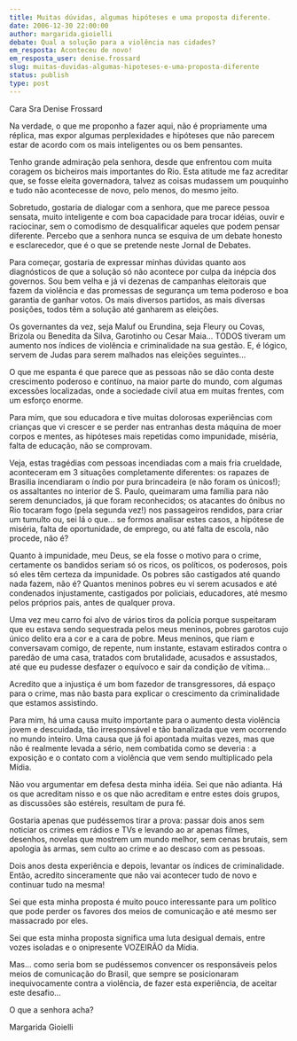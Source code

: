 ```yaml
---
title: Muitas dúvidas, algumas hipóteses e uma proposta diferente.
date: 2006-12-30 22:00:00
author: margarida.gioielli
debate: Qual a solução para a violência nas cidades?
em_resposta: Aconteceu de novo! 
em_resposta_user: denise.frossard
slug: muitas-duvidas-algumas-hipoteses-e-uma-proposta-diferente
status: publish 
type: post
---
```


  

Cara Sra Denise Frossard  

Na verdade, o que me proponho a fazer aqui, não é propriamente uma réplica, mas expor algumas perplexidades e hipóteses que não parecem estar de acordo com os mais inteligentes ou os bem pensantes.  

Tenho grande admiração pela senhora, desde que enfrentou com muita coragem os bicheiros mais importantes do Rio. Esta atitude me faz acreditar que, se fosse eleita governadora, talvez as coisas mudassem um pouquinho e tudo não acontecesse de novo, pelo menos, do mesmo jeito.   

Sobretudo, gostaria de dialogar com a senhora, que me parece pessoa sensata, muito inteligente e com boa capacidade para trocar idéias, ouvir e raciocinar, sem o comodismo de desqualificar aqueles que podem pensar diferente. Percebo que a senhora nunca se esquiva de um debate honesto e esclarecedor, que é o que se pretende neste Jornal de Debates.   

Para começar, gostaria de expressar minhas dúvidas quanto aos diagnósticos de que a solução só não acontece por culpa da inépcia dos governos. Sou bem velha e já vi dezenas de campanhas eleitorais que fazem da violência e das promessas de segurança um tema poderoso e boa garantia de ganhar votos. Os mais diversos partidos, as mais diversas posições, todos têm a solução até ganharem as eleições.   

Os governantes da vez, seja Maluf ou Erundina, seja Fleury ou Covas, Brizola ou Benedita da Silva, Garotinho ou Cesar Maia... TODOS tiveram um aumento nos índices de violência e criminalidade na sua gestão. E, é lógico, servem de Judas para serem malhados nas eleições seguintes...   

O que me espanta é que parece que as pessoas não se dão conta deste crescimento poderoso e contínuo, na maior parte do mundo, com algumas excessões localizadas, onde a sociedade civil atua em muitas frentes, com um esforço enorme.   

Para mim, que sou educadora e tive muitas dolorosas experiências com crianças que vi crescer e se perder nas entranhas desta máquina de moer corpos e mentes, as hipóteses mais repetidas como impunidade, miséria, falta de educação, não se comprovam.   

Veja, estas tragédias com pessoas incendiadas com a mais fria crueldade, aconteceram em 3 situações completamente diferentes: os rapazes de Brasilia incendiaram o índio por pura brincadeira (e não foram os únicos!); os assaltantes no interior de S. Paulo, queimaram uma família para não serem denunciados, já que foram reconhecidos; os atacantes do ônibus no Rio tocaram fogo (pela segunda vez!) nos passageiros rendidos, para criar um tumulto ou, sei lá o que... se formos analisar estes casos, a hipótese de miséria, falta de oportunidade, de emprego, ou até falta de escola, não procede, não é?  

Quanto à impunidade, meu Deus, se ela fosse o motivo para o crime, certamente os bandidos seriam só os ricos, os políticos, os poderosos, pois só eles têm certeza da impunidade. Os pobres são castigados até quando nada fazem, não é? Quantos meninos pobres eu vi serem acusados e até condenados injustamente, castigados por policiais, educadores, até mesmo pelos próprios pais, antes de qualquer prova.   

Uma vez meu carro foi alvo de vários tiros da polícia porque suspeitaram que eu estava sendo sequestrada pelos meus meninos, pobres garotos cujo único delito era a cor e a cara de pobre. Meus meninos, que riam e conversavam comigo, de repente, num instante, estavam estirados contra o paredão de uma casa, tratados com brutalidade, acusados e assustados, até que eu pudesse desfazer o equívoco e sair da condição de vítima...  

Acredito que a injustiça é um bom fazedor de transgressores, dá espaço para o crime, mas não basta para explicar o crescimento da criminalidade que estamos assistindo.   

Para mim, há uma causa muito importante para o aumento desta violência jovem e descuidada, tão irresponsável e tão banalizada que vem ocorrendo no mundo inteiro. Uma causa que já foi apontada muitas vezes, mas que não é realmente levada a sério, nem combatida como se deveria : a exposição e o contato com a violência que vem sendo multiplicado pela Mídia.   

Não vou argumentar em defesa desta minha idéia. Sei que não adianta. Há os que acreditam nisso e os que não acreditam e entre estes dois grupos, as discussões são estéreis, resultam de pura fé.  

Gostaria apenas que pudéssemos tirar a prova: passar dois anos sem noticiar os crimes em rádios e TVs e levando ao ar apenas filmes, desenhos, novelas que mostrem um mundo melhor, sem cenas brutais, sem apologia às armas, sem culto ao crime e ao descaso com as pessoas.   

Dois anos desta experiência e depois, levantar os índices de criminalidade. Então, acredito sinceramente que não vai acontecer tudo de novo e continuar tudo na mesma!   

Sei que esta minha proposta é muito pouco interessante para um político que pode perder os favores dos meios de comunicação e até mesmo ser massacrado por eles.   

Sei que esta minha proposta significa uma luta desigual demais, entre vozes isoladas e o onipresente VOZEIRÃO da Mídia.   

Mas... como seria bom se pudéssemos convencer os responsáveis pelos meios de comunicação do Brasil, que sempre se posicionaram inequivocamente contra a violência, de fazer esta experiência, de aceitar este desafio...   

 O que a senhora acha?  

 Margarida Gioielli
